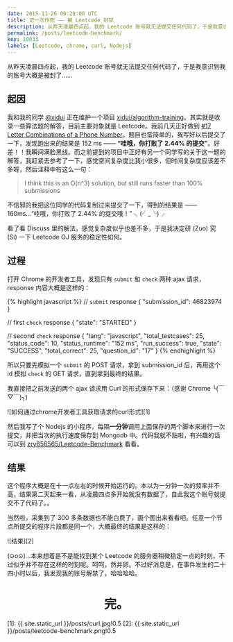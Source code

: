 ```yaml
---
date: 2015-11-26 00:20:00 UTC
title: 记一次作死 —— 被 Leetcode 封禁
description: 从昨天凌晨四点起，我的 Leetcode 账号就无法提交任何代码了，于是我意识到我的账号大概是被封了……
permalink: /posts/leetcode-benchmark/
key: 10033
labels: [Leetcode, chrome, curl, Nodejs]
---
```


从昨天凌晨四点起，我的 Leetcode 账号就无法提交任何代码了，于是我意识到我的账号大概是被封了……

## 起因

我和我的同学 [@xidui](http://xidui.github.io/) 正在维护一个项目 [xidui/algorithm-training](https://github.com/xidui/algorithm-training)。其实就是收录一些算法题的解答，目前主要对象就是 Leetcode。我前几天正好做到 [#17 Letter Combinations of a Phone Number](https://leetcode.com/problems/letter-combinations-of-a-phone-number/)。题目也蛮简单的，我写好以后提交了一下，发现跑出来的结果是 152 ms —— **“哇哦，你打败了 2.44% 的提交”**。好差！！我瞬间满脸黑线。而之前提到的项目中正好有另一个同学写的关于这一题的解答，我赶紧去参考了一下，感觉空间复杂度比我小很多，但时间复杂度应该差不多呀，然后注释中有这么一句：

> I think this is an O(n^3) solution, but still runs faster than 100% submissions

不信邪的我把这位同学的代码复制过来提交了一下，得到的结果是 —— 160ms...“哇哦，你打败了 2.44% 的提交哦！” ╮(╯_╰)╭

看了看 Discuss 里的解法，感觉复杂度似乎也差不多，于是我决定研 (Zuo) 究 (Si) 一下 Leetcode OJ 服务的稳定性如何。

## 过程

打开 Chrome 的开发者工具，发现只有 `submit` 和 `check` 两种 ajax 请求，response 内容大概是这样的：

{% highlight javascript %}
// `submit` response
{ "submission_id": 46823974 }

// first `check` response
{ "state": "STARTED" }

// second `check` response
{
  "lang": "javascript",
  "total_testcases": 25,
  "status_code": 10,
  "status_runtime": "152 ms",
  "run_success": true,
  "state": "SUCCESS",
  "total_correct": 25,
  "question_id": "17"
}
{% endhighlight %}

所以只要先模拟一个 `submit` 的 POST 请求，拿到 submission_id 后，再用这个 id 模拟 `check` 的 GET 请求，直到拿到最终的结果。

我直接把之前发送的两个 ajax 请求用 Curl 的形式保存下来：（感谢 Chrome ╰(￣▽￣)╮)

![如何通过chrome开发者工具获取请求的curl形式][1]

然后我写了个 Nodejs 的小程序，每隔**一分钟**调用上面保存的两个脚本来进行一次提交，并把当次的执行速度保存到 Mongodb 中。代码我就不贴啦，有兴趣的话可以到 [zry656565/Leetcode-Benchmark](https://github.com/zry656565/Leetcode-Benchmark) 看看。

## 结果

这个程序大概是在十一点左右的时候开始运行的。本以为一分钟一次的频率并不高，结果第二天起来一看，从凌晨四点多开始就没有数据了，自此我这个账号就提交不了代码了。。

当然啦，采集到了 300 多条数据也不能白费了，画个图出来看看吧。任意一个节点所提交的程序片段都是同一个，大概最终的结果是这样的：

![结果][2]

(⊙o⊙)…本来想着是不是能找到某个 Leetcode 的服务器稍微稳定一点的时刻，不过似乎并不存在这样的时刻呢。呵呵，然并卵。不过好消息是，在事件发生的二十四小时以后，我发现我的账号解禁了，哈哈哈哈。

<h1 style="text-align:center;">完。</h1>

[1]: {{ site.static_url }}/posts/curl.jpg!0.5
[2]: {{ site.static_url }}/posts/leetcode-benchmark.png!0.5